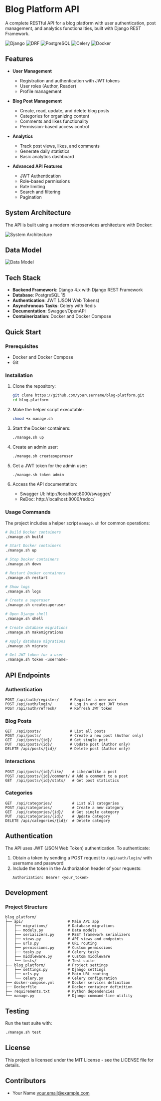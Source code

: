 # Blog Platform API

A complete RESTful API for a blog platform with user authentication, post management, and analytics functionalities, built with Django REST Framework.

![Django](https://img.shields.io/badge/Django-4.x-green)
![DRF](https://img.shields.io/badge/Django%20REST%20Framework-3.14-blue)
![PostgreSQL](https://img.shields.io/badge/PostgreSQL-15-blue)
![Celery](https://img.shields.io/badge/Celery-5.3-brightgreen)
![Docker](https://img.shields.io/badge/Docker-Compose-blue)

## Features

- **User Management**
  - Registration and authentication with JWT tokens
  - User roles (Author, Reader)
  - Profile management

- **Blog Post Management**
  - Create, read, update, and delete blog posts
  - Categories for organizing content
  - Comments and likes functionality
  - Permission-based access control

- **Analytics**
  - Track post views, likes, and comments
  - Generate daily statistics
  - Basic analytics dashboard

- **Advanced API Features**
  - JWT Authentication
  - Role-based permissions
  - Rate limiting
  - Search and filtering
  - Pagination

## System Architecture

The API is built using a modern microservices architecture with Docker:

![System Architecture](docs/system_architecture.png)

## Data Model

![Data Model](https://github.com/praddypawar/blog_platform/blob/main/db.jpeg)

## Tech Stack

- **Backend Framework**: Django 4.x with Django REST Framework
- **Database**: PostgreSQL 15
- **Authentication**: JWT (JSON Web Tokens)
- **Asynchronous Tasks**: Celery with Redis
- **Documentation**: Swagger/OpenAPI
- **Containerization**: Docker and Docker Compose

## Quick Start

### Prerequisites

- Docker and Docker Compose
- Git

### Installation

1. Clone the repository:
   ```bash
   git clone https://github.com/yourusername/blog-platform.git
   cd blog-platform
   ```

2. Make the helper script executable:
   ```bash
   chmod +x manage.sh
   ```

3. Start the Docker containers:
   ```bash
   ./manage.sh up
   ```

4. Create an admin user:
   ```bash
   ./manage.sh createsuperuser
   ```

5. Get a JWT token for the admin user:
   ```bash
   ./manage.sh token admin
   ```

6. Access the API documentation:
   - Swagger UI: http://localhost:8000/swagger/
   - ReDoc: http://localhost:8000/redoc/

### Usage Commands

The project includes a helper script `manage.sh` for common operations:

```bash
# Build Docker containers
./manage.sh build

# Start Docker containers
./manage.sh up

# Stop Docker containers
./manage.sh down

# Restart Docker containers
./manage.sh restart

# Show logs
./manage.sh logs

# Create a superuser
./manage.sh createsuperuser

# Open Django shell
./manage.sh shell

# Create database migrations
./manage.sh makemigrations

# Apply database migrations
./manage.sh migrate

# Get JWT token for a user
./manage.sh token <username>
```

## API Endpoints

### Authentication

```
POST /api/auth/register/     # Register a new user
POST /api/auth/login/        # Log in and get JWT token
POST /api/auth/refresh/      # Refresh JWT token
```

### Blog Posts

```
GET  /api/posts/             # List all posts
POST /api/posts/             # Create a new post (Author only)
GET  /api/posts/{id}/        # Get single post
PUT  /api/posts/{id}/        # Update post (Author only)
DELETE /api/posts/{id}/      # Delete post (Author only)
```

### Interactions

```
POST /api/posts/{id}/like/    # Like/unlike a post
POST /api/posts/{id}/comment/ # Add a comment to a post
GET  /api/posts/{id}/stats/   # Get post statistics
```

### Categories

```
GET  /api/categories/         # List all categories
POST /api/categories/         # Create a new category
GET  /api/categories/{id}/    # Get single category
PUT  /api/categories/{id}/    # Update category
DELETE /api/categories/{id}/  # Delete category
```

## Authentication

The API uses JWT (JSON Web Token) authentication. To authenticate:

1. Obtain a token by sending a POST request to `/api/auth/login/` with username and password
2. Include the token in the Authorization header of your requests:
   ```
   Authorization: Bearer <your_token>
   ```

## Development

### Project Structure

```
blog_platform/
├── api/                    # Main API app
│   ├── migrations/         # Database migrations
│   ├── models.py           # Data models
│   ├── serializers.py      # REST framework serializers
│   ├── views.py            # API views and endpoints
│   ├── urls.py             # URL routing
│   ├── permissions.py      # Custom permissions
│   ├── tasks.py            # Celery tasks
│   ├── middleware.py       # Custom middleware
│   └── tests/              # Test suite
├── blog_platform/          # Project settings
│   ├── settings.py         # Django settings
│   ├── urls.py             # Main URL routing
│   └── celery.py           # Celery configuration
├── docker-compose.yml      # Docker services definition
├── Dockerfile              # Docker container definition
├── requirements.txt        # Python dependencies
└── manage.py               # Django command-line utility
```

## Testing

Run the test suite with:

```bash
./manage.sh test
```

## License

This project is licensed under the MIT License - see the LICENSE file for details.

## Contributors

- Your Name <your.email@example.com>
```
